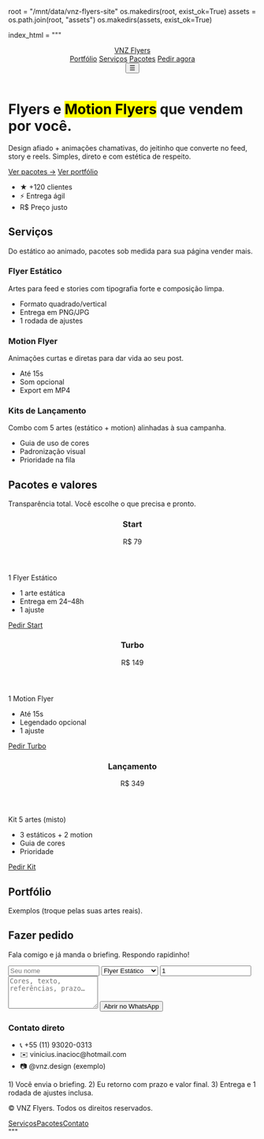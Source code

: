 root = "/mnt/data/vnz-flyers-site"
os.makedirs(root, exist_ok=True)
assets = os.path.join(root, "assets")
os.makedirs(assets, exist_ok=True)

index_html = """<!doctype html>
<html lang="pt-BR">
<head>
  <meta charset="utf-8" />
  <meta name="viewport" content="width=device-width, initial-scale=1" />
  <title>VNZ Flyers — Flyers & Motion</title>
  <meta name="description" content="Flyers e Motion Flyers que vendem por você. Simples, direto e com estética de respeito.">
  <link rel="preconnect" href="https://fonts.googleapis.com">
  <link rel="preconnect" href="https://fonts.gstatic.com" crossorigin>
  <link href="https://fonts.googleapis.com/css2?family=Inter:wght@400;600;700&display=swap" rel="stylesheet">
  <link rel="stylesheet" href="./styles.css">
</head>
<body>
  <header class="nav">
    <div class="container nav__inner">
      <a href="#home" class="logo">VNZ <span>Flyers</span></a>
      <nav class="nav__links">
        <a href="#portfolio">Portfólio</a>
        <a href="#servicos">Serviços</a>
        <a href="#pacotes">Pacotes</a>
        <a href="#contato" class="btn">Pedir agora</a>
      </nav>
      <button class="nav__menu" aria-label="menu" onclick="toggleMenu()">☰</button>
    </div>
  </header>

  <main id="home" class="hero">
    <div class="container hero__grid">
      <div class="hero__text">
        <h1>Flyers e <mark>Motion Flyers</mark> que vendem por você.</h1>
        <p>Design afiado + animações chamativas, do jeitinho que converte no feed, story e reels. Simples, direto e com estética de respeito.</p>
        <div class="hero__cta">
          <a href="#pacotes" class="btn">Ver pacotes →</a>
          <a href="#portfolio" class="btn btn--ghost">Ver portfólio</a>
        </div>
        <ul class="hero__badges">
          <li>★ +120 clientes</li>
          <li>⚡ Entrega ágil</li>
          <li>R$ Preço justo</li>
        </ul>
      </div>
      <div class="hero__mosaic">
        <div class="tile"></div><div class="tile"></div><div class="tile"></div><div class="tile"></div>
      </div>
    </div>
  </main>

  <section id="servicos" class="section">
    <div class="container">
      <h2>Serviços</h2>
      <p class="muted">Do estático ao animado, pacotes sob medida para sua página vender mais.</p>
      <div class="grid3">
        <article class="card">
          <h3>Flyer Estático</h3>
          <p>Artes para feed e stories com tipografia forte e composição limpa.</p>
          <ul>
            <li>Formato quadrado/vertical</li>
            <li>Entrega em PNG/JPG</li>
            <li>1 rodada de ajustes</li>
          </ul>
        </article>
        <article class="card">
          <h3>Motion Flyer</h3>
          <p>Animações curtas e diretas para dar vida ao seu post.</p>
          <ul>
            <li>Até 15s</li>
            <li>Som opcional</li>
            <li>Export em MP4</li>
          </ul>
        </article>
        <article class="card">
          <h3>Kits de Lançamento</h3>
          <p>Combo com 5 artes (estático + motion) alinhadas à sua campanha.</p>
          <ul>
            <li>Guia de uso de cores</li>
            <li>Padronização visual</li>
            <li>Prioridade na fila</li>
          </ul>
        </article>
      </div>
    </div>
  </section>

  <section id="pacotes" class="section alt">
    <div class="container">
      <h2>Pacotes e valores</h2>
      <p class="muted">Transparência total. Você escolhe o que precisa e pronto.</p>
      <div class="grid3">
        <article class="price">
          <header><h3>Start</h3><div class="price__tag">R$ 79</div></header>
          <p>1 Flyer Estático</p>
          <ul><li>1 arte estática</li><li>Entrega em 24–48h</li><li>1 ajuste</li></ul>
          <a href="#contato" class="btn btn--block">Pedir Start</a>
        </article>
        <article class="price highlight">
          <header><h3>Turbo</h3><div class="price__tag">R$ 149</div></header>
          <p>1 Motion Flyer</p>
          <ul><li>Até 15s</li><li>Legendado opcional</li><li>1 ajuste</li></ul>
          <a href="#contato" class="btn btn--block">Pedir Turbo</a>
        </article>
        <article class="price">
          <header><h3>Lançamento</h3><div class="price__tag">R$ 349</div></header>
          <p>Kit 5 artes (misto)</p>
          <ul><li>3 estáticos + 2 motion</li><li>Guia de cores</li><li>Prioridade</li></ul>
          <a href="#contato" class="btn btn--block">Pedir Kit</a>
        </article>
      </div>
    </div>
  </section>

  <section id="portfolio" class="section">
    <div class="container">
      <h2>Portfólio</h2>
      <p class="muted">Exemplos (troque pelas suas artes reais).</p>
      <div class="grid3 portfolio">
        <div class="ph"></div><div class="ph"></div><div class="ph"></div>
        <div class="ph"></div><div class="ph"></div><div class="ph"></div>
        <div class="ph"></div><div class="ph"></div><div class="ph"></div>
      </div>
    </div>
  </section>

  <section id="contato" class="section alt">
    <div class="container grid2">
      <div>
        <h2>Fazer pedido</h2>
        <p class="muted">Fala comigo e já manda o briefing. Respondo rapidinho!</p>
        <form id="form" onsubmit="return openWhatsApp(event)">
          <input required name="nome" placeholder="Seu nome">
          <select name="tipo">
            <option>Flyer Estático</option>
            <option>Motion Flyer</option>
            <option>Kit Lançamento</option>
          </select>
          <input type="number" name="qtde" min="1" value="1">
          <textarea name="detalhes" rows="4" placeholder="Cores, texto, referências, prazo…"></textarea>
          <button class="btn btn--block" type="submit">Abrir no WhatsApp</button>
        </form>
      </div>
      <aside class="card contact">
        <h3>Contato direto</h3>
        <ul>
          <li>📞 +55 (11) 93020-0313</li>
          <li>✉️ vinicius.inacioc@hotmail.com</li>
          <li>📷 @vnz.design (exemplo)</li>
        </ul>
        <p class="muted small">1) Você envia o briefing. 2) Eu retorno com prazo e valor final. 3) Entrega e 1 rodada de ajustes inclusa.</p>
      </aside>
    </div>
  </section>

  <footer class="footer">
    <div class="container">
      <p>© <span id="year"></span> VNZ Flyers. Todos os direitos reservados.</p>
      <nav><a href="#servicos">Serviços</a><a href="#pacotes">Pacotes</a><a href="#contato">Contato</a></nav>
    </div>
  </footer>

  <script src="./script.js"></script>
</body>
</html>
"""
